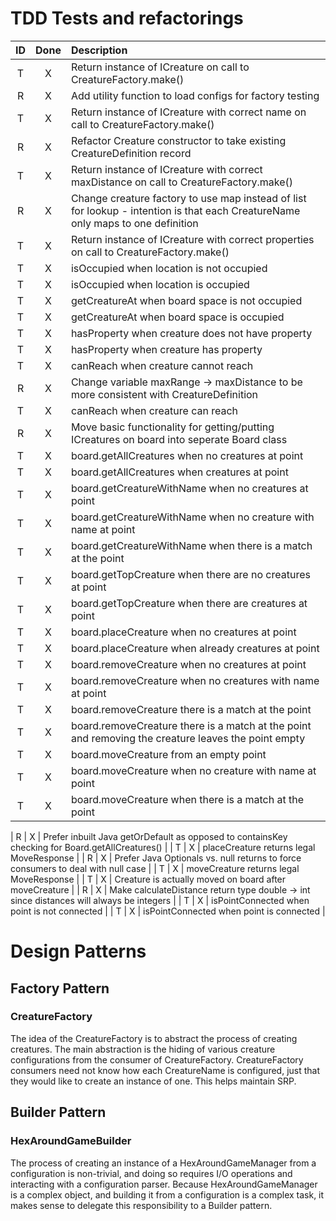 # TDD Tests and refactorings

| ID | Done | Description                                                                                                                     |
|:--:|:----:|:--------------------------------------------------------------------------------------------------------------------------------|
| T  |  X   | Return instance of ICreature on call to CreatureFactory.make()                                                                  | 
| R  |  X   | Add utility function to load configs for factory testing                                                                        | 
| T  |  X   | Return instance of ICreature with correct name on call to CreatureFactory.make()                                                | 
| R  |  X   | Refactor Creature constructor to take existing CreatureDefinition record                                                        |
| T  |  X   | Return instance of ICreature with correct maxDistance on call to CreatureFactory.make()                                         |
| R  |  X   | Change creature factory to use map instead of list for lookup - intention is that each CreatureName only maps to one definition |
| T  |  X   | Return instance of ICreature with correct properties on call to CreatureFactory.make()                                          | 
| T  |  X   | isOccupied when location is not occupied                                                                                        | 
| T  |  X   | isOccupied when location is occupied                                                                                            |
| T  |  X   | getCreatureAt when board space is not occupied                                                                                  | 
| T  |  X   | getCreatureAt when board space is occupied                                                                                      |
| T  |  X   | hasProperty when creature does not have property                                                                                | 
| T  |  X   | hasProperty when creature has property                                                                                          | 
| T  |  X   | canReach when creature cannot reach                                                                                             | 
| R  |  X   | Change variable maxRange -> maxDistance to be more consistent with CreatureDefinition                                           |
| T  |  X   | canReach when creature can reach                                                                                                | 
| R  |  X   | Move basic functionality for getting/putting ICreatures on board into seperate Board class                                      |
| T  |  X   | board.getAllCreatures when no creatures at point                                                                                | 
| T  |  X   | board.getAllCreatures when creatures at point                                                                                   |
| T  |  X   | board.getCreatureWithName when no creatures at point                                                                            |
| T  |  X   | board.getCreatureWithName when no creature with name at point                                                                   |
| T  |  X   | board.getCreatureWithName when there is a match at the point                                                                    |
| T  |  X   | board.getTopCreature when there are no creatures at point                                                                       |
| T  |  X   | board.getTopCreature when there are creatures at point                                                                          |
| T  |  X   | board.placeCreature when no creatures at point                                                                                  |
| T  |  X   | board.placeCreature when already creatures at point                                                                             |
| T  |  X   | board.removeCreature when no creatures at point                                                                                 |
| T  |  X   | board.removeCreature when no creatures with name at point                                                                       |
| T  |  X   | board.removeCreature there is a match at the point                                                                              |
| T  |  X   | board.removeCreature there is a match at the point and removing the creature leaves the point empty                             |
| T  |  X   | board.moveCreature from an empty point                                                                                          |
| T  |  X   | board.moveCreature when no creature with name at point                                                                          |
| T  |  X   | board.moveCreature when there is a match at the point                                                                           |

| R | X | Prefer inbuilt Java getOrDefault as opposed to containsKey checking for
Board.getAllCreatures()                                 |
| T | X | placeCreature returns legal MoveResponse |
| R | X | Prefer Java Optionals vs. null returns to force consumers to deal with null case |
| T | X | moveCreature returns legal MoveResponse |
| T | X | Creature is actually moved on board after moveCreature |
| R | X | Make calculateDistance return type double -> int since distances will always be integers |
| T | X | isPointConnected when point is not connected |
| T | X | isPointConnected when point is connected |

# Design Patterns

## Factory Pattern

### CreatureFactory

The idea of the CreatureFactory is to abstract the process of creating creatures. The main abstraction is
the hiding of various creature configurations from the consumer of CreatureFactory. CreatureFactory consumers
need not know how each CreatureName is configured, just that they would like to create an instance of one.
This helps maintain SRP.

## Builder Pattern

### HexAroundGameBuilder

The process of creating an instance of a HexAroundGameManager from a configuration is non-trivial, and doing so
requires I/O operations and interacting with a configuration parser. Because HexAroundGameManager is a complex object,
and building it from a configuration is a complex task, it makes sense to delegate this responsibility to a
Builder pattern.




